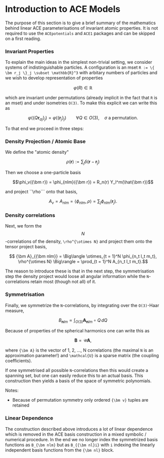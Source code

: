 
# Introduction to ACE Models

The purpose of this section is to give a brief summary of the mathematics behind linear ACE parameterisations of invariant atomic properties. It is not required to use the `ACEpotentials` and `ACE1` packages and can be skipped on a first reading.

### Invariant Properties

To explain the main ideas in the simplest non-trivial setting, we consider systems of indistinguishable particles. A configuration is an mset ``R := \{ \bm r_j \}_j \subset \mathbb{R}^3`` with arbitary numbers of particles and we wish to develop representation of properties 
```math 
   \varphi\big(R) \in \mathbb{R}
```
which are invariant under permutations (already implicit in the fact that ``R`` is an mset) and under isometries ``O(3)``. To make this explicit we can write this as
```math 
\varphi\big( \{ Q \bm r_{\sigma j} \}_j \big)
=
\varphi\big( \{ \bm r_{j} \}_j \big) \qquad \forall Q \in O(3), 
\quad \sigma \text{ a permutation}.
```
To that end we proceed in three steps: 

### Density Projection / Atomic Base 

We define the "atomic density"
```math 
\rho({\bm r}) := \sum_j \delta({\bm r} - {\bm r}_j)
```
Then we choose a one-particle basis 
```math 
\phi_v({\bm r}) = \phi_{nlm}({\bm r}) = R_n(r) Y_l^m(\hat{\bm r})
```
and project ``\rho``` onto that basis, 
```math 
A_{v} = A_{nlm} = \langle \phi_{nlm}, \rho \rangle = 
   \sum_j \phi_{nlm}({\bm r}_j).
```

### Density correlations 

Next, we form the $$N$$-correlations of the density, ``\rho^{\otimes N}`` and project them onto the tensor project basis, 
```math 
   {\bm A}_{{\bm nlm}} 
   = \Big\langle \otimes_{t = 1}^N \phi_{n_t l_t m_t}, \rho^{\otimes N} \Big\rangle 
   = \prod_{t = 1}^N A_{n_t l_t m_t}.
```
The reason to introduce these is that in the next step, the symmetrisation step the density project would loose all angular information while the ``N``-correlations retain most (though not all) of it. 

### Symmetrisation 

Finally, we symmetrize the ``N``-correlations, by integrating over the ``O(3)``-Haar measure, 
```math 
  B_{\bm nlm} \propto 
  \int_{O(3)} {\bm A}_{\bm nlm} \circ Q \, dQ 
```
Because of properties of the spherical harmonics one can write this as 
```math 
  {\bm B} = \mathcal{U} {\bm A},
```
where ``{\bm A}`` is the vector of 1, 2, ..., N correlations (the maximal ``N`` is an approximation parameter!) and ``\mathcal{U}`` is a sparse matrix (the coupling coefficients).

If one symmetrised all possible ``N``-correlations then this would create a spanning set, but one can easily reduce this to an actual basis. This construction then yields a basis of the space of symmetric polynomials. 

Notes: 
* Because of permutation symmetry only ordered ``{\bm v}`` tuples are retained

### Linear Dependence

The construction described above introduces a lot of linear dependence which is removed in the ACE basis construction in a mixed symbolic / numerical procedure. In the end we no longer index the symmetrized basis functions as ``B_{\bm nlm}`` but as ``B_{{\bm nl}i}`` with ``i`` indexing the linearly independent basis functions from the ``{\bm nl}`` block. 
